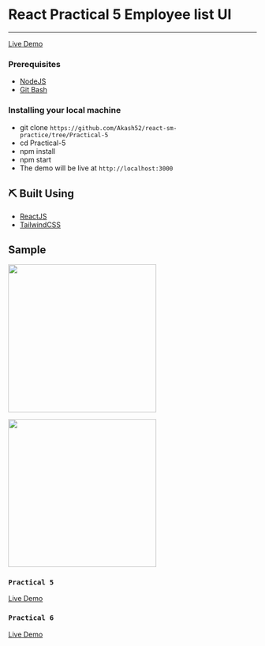 # React Practical 5 Employee list UI
---

[Live Demo](https://react-pr-5-akash.netlify.app/)



### Prerequisites

- [NodeJS](https://nodejs.org/en/)
- [Git Bash](https://git-scm.com/downloads)


### Installing your local machine

 - git clone `https://github.com/Akash52/react-sm-practice/tree/Practical-5`
 - cd Practical-5
 - npm install
 - npm start 
 - The demo will be live at `http://localhost:3000`




## ⛏️ Built Using <a name = "built_using"></a>

- [ReactJS](https://reactjs.org/)
- [TailwindCSS](https://tailwindcss.com/docs)

## Sample

<p align="left">
<img src="https://i.ibb.co/dQhg8Wt/Screenshot-20210515-102357-Chrome.jpg" width="300 height="400"/                                                                                                             
</p>
  <p align="left">
<img src="https://i.ibb.co/9bkLJt6/Screenshot-20210515-102424-Chrome.jpg" width="300 height="400"/                                                                                                                      
</p>

### `Practical 5`
[Live Demo](https://react-pr-5-akash.netlify.app/)

### `Practical 6`
[Live Demo](https://react-sm-pr6.netlify.app/)




